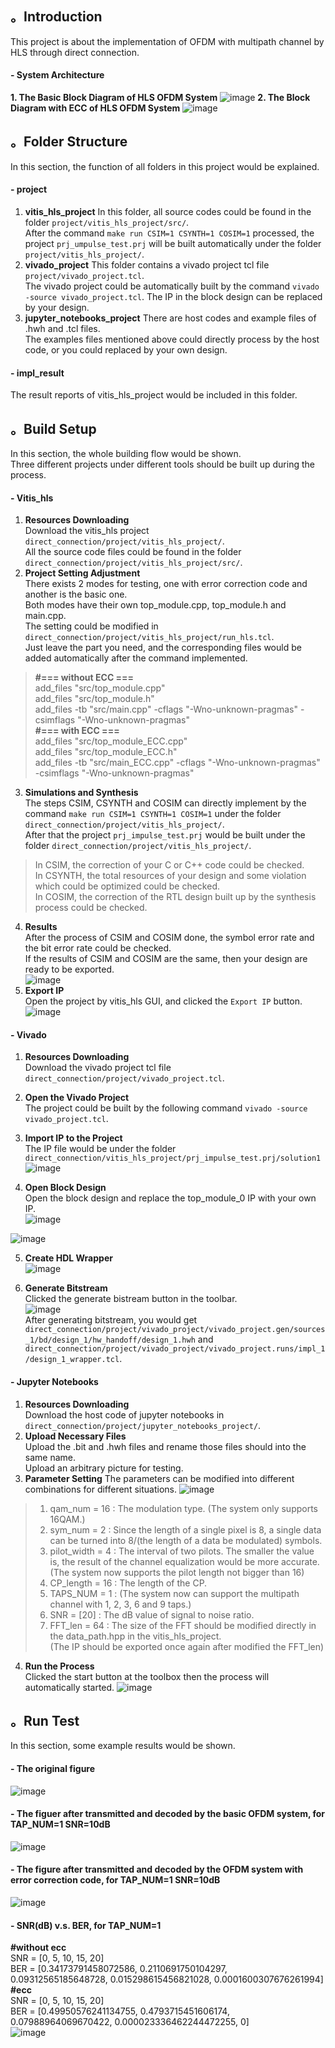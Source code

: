 ## 。Introduction
This project is about the implementation of OFDM with multipath channel by HLS through direct connection.  
#### - System Architecture
**1. The Basic Block Diagram of HLS OFDM System**
![image](https://user-images.githubusercontent.com/102524142/218687408-c8a98b2e-8c77-40b5-a763-649ebd71a188.png)
**2. The Block Diagram with ECC of HLS OFDM System**
![image](https://user-images.githubusercontent.com/102524142/218687462-f4d4fbfd-b3d1-400e-84f1-d97df15432d2.png)

## 。Folder Structure
In this section, the function of all folders in this project would be explained.
#### - project
1. **vitis_hls_project**
In this folder, all source codes could be found in the folder `project/vitis_hls_project/src/`.  
After the command `make run CSIM=1 CSYNTH=1 COSIM=1` processed, the project `prj_umpulse_test.prj` will be built automatically under the folder `project/vitis_hls_project/`.  
2. **vivado_project**
This folder contains a vivado project tcl file `project/vivado_project.tcl`.  
The vivado project could be automatically built by the command `vivado -source vivado_project.tcl`. 
The IP in the block design can be replaced by your design.
3. **jupyter_notebooks_project**
There are host codes and example files of .hwh and .tcl files.  
The examples files mentioned above could directly process by the host code, or you could replaced by your own design.
#### - impl_result
The result reports of vitis_hls_project would be included in this folder.

## 。Build Setup
In this section, the whole building flow would be shown.  
Three different projects under different tools should be built up during the process.  
#### - Vitis_hls
1. **Resources Downloading**  
Download the vitis_hls project `direct_connection/project/vitis_hls_project/`.  
All the source code files could be found in the folder `direct_connection/project/vitis_hls_project/src/`.  
2. **Project Setting Adjustment**  
There exists 2 modes for testing, one with error correction code and another is the basic one.  
Both modes have their own top_module.cpp, top_module.h and main.cpp.  
The setting could be modified in `direct_connection/project/vitis_hls_project/run_hls.tcl`.  
Just leave the part you need, and the corresponding files would be added automatically after the command implemented.  
> **#=== without ECC ===**  
>add_files "src/top_module.cpp"  
>add_files "src/top_module.h"  
>add_files -tb "src/main.cpp" -cflags "-Wno-unknown-pragmas" -csimflags "-Wno-unknown-pragmas"  
> **#=== with ECC ===**  
>add_files "src/top_module_ECC.cpp"  
>add_files "src/top_module_ECC.h"  
>add_files -tb "src/main_ECC.cpp" -cflags "-Wno-unknown-pragmas" -csimflags "-Wno-unknown-pragmas"  
3. **Simulations and Synthesis**  
The steps CSIM, CSYNTH and COSIM can directly implement by the command `make run CSIM=1 CSYNTH=1 COSIM=1` under the folder `direct_connection/project/vitis_hls_project/`.  
After that the project `prj_impulse_test.prj` would be built under the folder `direct_connection/project/vitis_hls_project/`.  
>In CSIM, the correction of your C or C++ code could be checked.  
>In CSYNTH, the total resources of your design and some violation which could be optimized could be checked.  
>In COSIM, the correction of the RTL design built up by the synthesis process could be checked.  
4. **Results**  
After the process of CSIM and COSIM done, the symbol error rate and the bit error rate could be checked.  
If the results of CSIM and COSIM are the same, then your design are ready to be exported.  
![image](https://user-images.githubusercontent.com/102524142/218661346-5eee9d67-79e7-410b-8258-9509217fa900.png)  
5. **Export IP**  
Open the project by vitis_hls GUI, and clicked the `Export IP` button.   
![image](https://user-images.githubusercontent.com/102524142/218661965-c5f6f4fe-e5dc-4548-b103-72fa21f4a3bb.png)  
#### - Vivado
1. **Resources Downloading**  
Download the vivado project tcl file `direct_connection/project/vivado_project.tcl`.  
2. **Open the Vivado Project**  
The project could be built by the following command `vivado -source vivado_project.tcl`.

3. **Import IP to the Project**  
The IP file would be under the folder `direct_connection/vitis_hls_project/prj_impulse_test.prj/solution1`  
![image](https://user-images.githubusercontent.com/102524142/218662980-235e3b82-19a4-4969-bb91-6f75c2f293d4.png)

4. **Open Block Design**  
Open the block design and replace the top_module_0 IP with your own IP.  
![image](https://user-images.githubusercontent.com/102524142/218667122-d48f67ce-9d16-4c07-b966-7bfb0099d313.png)

![image](https://user-images.githubusercontent.com/102524142/218648419-04583858-bb18-4a3c-b0c9-cc1dd90be8a9.png)

5. **Create HDL Wrapper**  
![image](https://user-images.githubusercontent.com/102524142/218645130-f3a166d4-06a2-4ff2-90c0-b41584ec9acd.png)

6. **Generate Bitstream**  
Clicked the generate bistream button in the toolbar.  
![image](https://user-images.githubusercontent.com/102524142/218656985-ad70af63-fe23-430d-a271-cf508d7b8a1c.png)  
After generating bitstream, you would get `direct_connection/project/vivado_project/vivado_project.gen/sources_1/bd/design_1/hw_handoff/design_1.hwh` and `direct_connection/project/vivado_project/vivado_project.runs/impl_1/design_1_wrapper.tcl`.

#### - Jupyter Notebooks
1. **Resources Downloading**  
Download the host code of jupyter notebooks in `direct_connection/project/jupyter_notebooks_project/`. 
2. **Upload Necessary Files**  
Upload the .bit and .hwh files and rename those files should into the same name.  
Upload an arbitrary picture for testing.  
3. **Parameter Setting**
The parameters can be modified into different combinations for different situations.
![image](https://user-images.githubusercontent.com/102524142/218928701-1fd3440d-c4c9-43bc-b805-7011c23c6131.png)
>1. qam_num = 16 : The modulation type. (The system only supports 16QAM.)  
>2. sym_num = 2 : Since the length of a single pixel is 8, a single data can be turned into 8/(the length of a data be modulated) symbols.  
>3. pilot_width = 4 : The interval of two pilots. The smaller the value is, the result of the channel equalization would be more accurate.  
>(The system now supports the pilot length not bigger than 16)  
>4. CP_length = 16 : The length of the CP. 
>5. TAPS_NUM = 1 : (The system now can support the multipath channel with 1, 2, 3, 6 and 9 taps.)  
>6. SNR = [20] : The dB value of signal to noise ratio.  
>7. FFT_len = 64 : The size of the FFT should be modified directly in the data_path.hpp in the vitis_hls_project.  
>(The IP should be exported once again after modified the FFT_len) 
4. **Run the Process**  
Clicked the start button at the toolbox then the process will automatically started.
![image](https://user-images.githubusercontent.com/102524142/218928569-404af209-e9fb-42ae-b0c9-4122dd55beb1.png)
## 。Run Test
In this section, some example results would be shown.  
#### - The original figure
![image](https://user-images.githubusercontent.com/102524142/218643587-45041ab9-763b-453e-b0fe-ca159eef95aa.png)
#### - The figuer after transmitted and decoded by the basic OFDM system, for TAP_NUM=1 SNR=10dB  
![image](https://user-images.githubusercontent.com/102524142/218643624-4938cba4-970a-45c3-b3a1-f99af5b0e384.png)
#### - The figure after transmitted and decoded by the OFDM system with error correction code, for TAP_NUM=1 SNR=10dB  
![image](https://user-images.githubusercontent.com/102524142/218643748-2ff0995e-0b8d-4a35-aeee-0a4ba823acf7.png)
#### - SNR(dB) v.s. BER, for TAP_NUM=1  
**#without ecc**  
SNR = [0, 5, 10, 15, 20]  
BER = [0.34173791458072586, 0.2110691750104297, 0.09312565185648728, 0.015298615456821028, 0.0001600307676261994]  
**#ecc**  
SNR = [0, 5, 10, 15, 20]  
BER = [0.49950576241134755, 0.4793715451606174, 0.07988964069670422, 0.000023336462244472255, 0]  
![image](https://user-images.githubusercontent.com/102524142/218736088-4d8435b8-b11e-4932-a178-be92088837ca.png)
